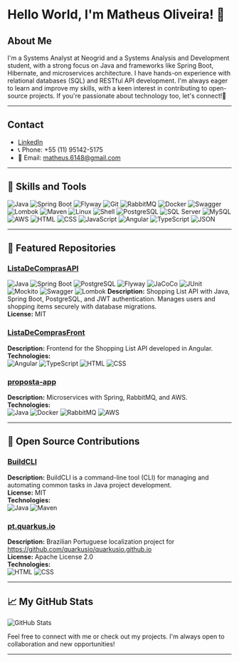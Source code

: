 # Hello World, I'm Matheus Oliveira!  👋
## About Me

I'm a Systems Analyst at Neogrid and a Systems Analysis and Development student, with a strong focus on Java and frameworks like Spring Boot, Hibernate, and microservices architecture. I have hands-on experience with relational databases (SQL) and RESTful API development. I'm always eager to learn and improve my skills, with a keen interest in contributing to open-source projects. If you're passionate about technology too, let's connect!🚀

---
## Contact

- [LinkedIn](https://www.linkedin.com/in/omatheusmesmo)
- 📞 Phone: +55 (11) 95142-5175
- 📧 Email: matheus.6148@gmail.com
---

## 🔧 Skills and Tools

![Java](https://img.shields.io/badge/Java-ED8B00?style=for-the-badge&logo=java&logoColor=white)
![Spring Boot](https://img.shields.io/badge/Spring_Boot-6DB33F?style=for-the-badge&logo=spring-boot&logoColor=white)
![Flyway](https://img.shields.io/badge/Flyway-CC0200?style=for-the-badge&logo=flyway&logoColor=white)
![Git](https://img.shields.io/badge/Git-F05032?style=for-the-badge&logo=git&logoColor=white)
![RabbitMQ](https://img.shields.io/badge/RabbitMQ-FF6600?style=for-the-badge&logo=rabbitmq&logoColor=white)
![Docker](https://img.shields.io/badge/Docker-2496ED?style=for-the-badge&logo=docker&logoColor=white)
![Swagger](https://img.shields.io/badge/Swagger-85EA2D?style=for-the-badge&logo=swagger&logoColor=white)
![Lombok](https://img.shields.io/badge/Lombok-000000?style=for-the-badge&logo=lombok&logoColor=white)
![Maven](https://img.shields.io/badge/Maven-C71A36?style=for-the-badge&logo=apache-maven&logoColor=white)
![Linux](https://img.shields.io/badge/Linux-FCC624?style=for-the-badge&logo=linux&logoColor=black)
![Shell](https://img.shields.io/badge/Shell_Script-4EAA25?style=for-the-badge&logo=gnu-bash&logoColor=white)
![PostgreSQL](https://img.shields.io/badge/PostgreSQL-316192?style=for-the-badge&logo=postgresql&logoColor=white)
![SQL Server](https://img.shields.io/badge/SQL_Server-CC2927?style=for-the-badge&logo=microsoft-sql-server&logoColor=white)
![MySQL](https://img.shields.io/badge/MySQL-4479A1?style=for-the-badge&logo=mysql&logoColor=white)
![AWS](https://img.shields.io/badge/Amazon_AWS-232F3E?style=for-the-badge&logo=amazon-aws&logoColor=white)
![HTML](https://img.shields.io/badge/HTML5-E34F26?style=for-the-badge&logo=html5&logoColor=white)
![CSS](https://img.shields.io/badge/CSS3-1572B6?style=for-the-badge&logo=css3&logoColor=white)
![JavaScript](https://img.shields.io/badge/JavaScript-F7DF1E?style=for-the-badge&logo=javascript&logoColor=black)
![Angular](https://img.shields.io/badge/Angular-DD0031?style=for-the-badge&logo=angular&logoColor=white)
![TypeScript](https://img.shields.io/badge/TypeScript-007ACC?style=for-the-badge&logo=typescript&logoColor=white)
![JSON](https://img.shields.io/badge/JSON-000000?style=for-the-badge&logo=json&logoColor=white)

---

## 📂 Featured Repositories

### [ListaDeComprasAPI](https://github.com/omatheusmesmo/ListaDeComprasAPI)
![Java](https://img.shields.io/badge/Java-ED8B00?style=for-the-badge&logo=java&logoColor=white)
![Spring Boot](https://img.shields.io/badge/Spring_Boot-6DB33F?style=for-the-badge&logo=spring-boot&logoColor=white)
![PostgreSQL](https://img.shields.io/badge/PostgreSQL-316192?style=for-the-badge&logo=postgresql&logoColor=white)
![Flyway](https://img.shields.io/badge/Flyway-CC0200?style=for-the-badge&logo=flyway&logoColor=white)
![JaCoCo](https://img.shields.io/badge/JaCoCo-000000?style=for-the-badge&logo=jacoco&logoColor=white)
![JUnit](https://img.shields.io/badge/JUnit-25A162?style=for-the-badge&logo=junit5&logoColor=white)
![Mockito](https://img.shields.io/badge/Mockito-25A162?style=for-the-badge&logo=mockito&logoColor=white)
![Swagger](https://img.shields.io/badge/Swagger-85EA2D?style=for-the-badge&logo=swagger&logoColor=white)
![Lombok](https://img.shields.io/badge/Lombok-000000?style=for-the-badge&logo=lombok&logoColor=white)
**Description:** Shopping List API with Java, Spring Boot, PostgreSQL, and JWT authentication. Manages users and shopping items securely with database migrations.  
**License:** MIT  


### [ListaDeComprasFront](https://github.com/omatheusmesmo/ListaDeComprasFront)
**Description:** Frontend for the Shopping List API developed in Angular.  
**Technologies:**  
![Angular](https://img.shields.io/badge/Angular-DD0031?style=for-the-badge&logo=angular&logoColor=white)
![TypeScript](https://img.shields.io/badge/TypeScript-007ACC?style=for-the-badge&logo=typescript&logoColor=white)
![HTML](https://img.shields.io/badge/HTML5-E34F26?style=for-the-badge&logo=html5&logoColor=white)
![CSS](https://img.shields.io/badge/CSS3-1572B6?style=for-the-badge&logo=css3&logoColor=white)

### [proposta-app](https://github.com/omatheusmesmo/proposta-app)
**Description:** Microservices with Spring, RabbitMQ, and AWS.  
**Technologies:**  
![Java](https://img.shields.io/badge/Java-ED8B00?style=for-the-badge&logo=java&logoColor=white)
![Docker](https://img.shields.io/badge/Docker-2496ED?style=for-the-badge&logo=docker&logoColor=white)
![RabbitMQ](https://img.shields.io/badge/RabbitMQ-FF6600?style=for-the-badge&logo=rabbitmq&logoColor=white)
![AWS](https://img.shields.io/badge/Amazon_AWS-232F3E?style=for-the-badge&logo=amazon-aws&logoColor=white)

---

## 🌟 Open Source Contributions

### [BuildCLI](https://github.com/omatheusmesmo/BuildCLI)
**Description:** BuildCLI is a command-line tool (CLI) for managing and automating common tasks in Java project development.  
**License:** MIT  
**Technologies:**  
![Java](https://img.shields.io/badge/Java-ED8B00?style=for-the-badge&logo=java&logoColor=white)
![Maven](https://img.shields.io/badge/Maven-C71A36?style=for-the-badge&logo=apache-maven&logoColor=white)

### [pt.quarkus.io](https://github.com/omatheusmesmo/pt.quarkus.io)
**Description:** Brazilian Portuguese localization project for https://github.com/quarkusio/quarkusio.github.io  
**License:** Apache License 2.0  
**Technologies:**  
![HTML](https://img.shields.io/badge/HTML5-E34F26?style=for-the-badge&logo=html5&logoColor=white)
![CSS](https://img.shields.io/badge/CSS3-1572B6?style=for-the-badge&logo=css3&logoColor=white)

---

## 📈 My GitHub Stats

![GitHub Stats](https://github-readme-stats.vercel.app/api?username=omatheusmesmo&show_icons=true&theme=radical)

Feel free to connect with me or check out my projects. I'm always open to collaboration and new opportunities!

---
